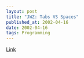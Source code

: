 ```yaml
---
layout: post
title: "JWZ: Tabs VS Spaces"
published_at: 2002-04-16
date: 2002-04-16
tags: Programming
---
```


[Link](http://www.jwz.org/doc/tabs-vs-spaces.html)  